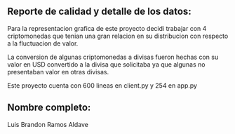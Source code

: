 ## Reporte de calidad y detalle de los datos: 

Para la representacion grafica de este proyecto decidi trabajar con 4 criptomonedas que tenian una gran relacion en su distribucion con respecto a la fluctuacion de valor.

La conversion de algunas criptomonedas a divisas fueron hechas con su valor en  USD convertido a la divisa que solicitaba  ya que algunas no presentaban valor en otras divisas.

Este proyecto cuenta con 600 lineas  en client.py y 254 en app.py

## Nombre completo:
Luis Brandon Ramos Aldave
